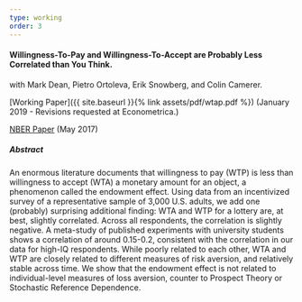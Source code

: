 ```yaml
---
type: working
order: 3
---
```


#### Willingness-To-Pay and Willingness-To-Accept are Probably Less Correlated than You Think.

with Mark Dean, Pietro Ortoleva, Erik Snowberg, and Colin Camerer.

[Working Paper]({{ site.baseurl }}{% link assets/pdf/wtap.pdf %}) (January 2019 - Revisions requested at Econometrica.)

[NBER Paper](https://www.nber.org/papers/w23954) (May 2017)

##### Abstract

An enormous literature documents that willingness to pay (WTP) is
less than willingness to accept (WTA) a monetary amount for an
object, a phenomenon called the endowment effect. Using data from
an incentivized survey of a representative sample of 3,000 U.S.
adults, we add one (probably) surprising additional finding: WTA
and WTP for a lottery are, at best, slightly correlated. Across
all respondents, the correlation is slightly negative. A meta-study
of published experiments with university students shows a correlation
of around 0.15-0.2, consistent with the correlation in our data for
high-IQ respondents. While poorly related to each other, WTA and WTP
are closely related to different measures of risk aversion, and
relatively stable across time. We show that the endowment effect
is not related to individual-level measures of loss aversion,
counter to Prospect Theory or Stochastic Reference Dependence.
